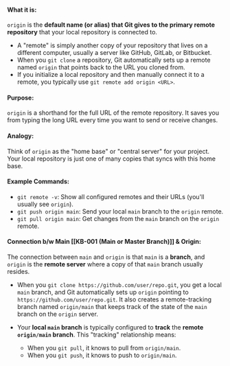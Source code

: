 
#### **What it is:** 
`origin` is the **default name (or alias) that Git gives to the primary remote repository** that your local repository is connected to.
    
- A "remote" is simply another copy of your repository that lives on a different computer, usually a server like GitHub, GitLab, or Bitbucket.
- When you `git clone` a repository, Git automatically sets up a remote named `origin` that points back to the URL you cloned from.
- If you initialize a local repository and then manually connect it to a remote, you typically use `git remote add origin <URL>`.
#### **Purpose:** 
`origin` is a shorthand for the full URL of the remote repository. It saves you from typing the long URL every time you want to send or receive changes.
    
#### **Analogy:** 
Think of `origin` as the "home base" or "central server" for your project. Your local repository is just one of many copies that syncs with this home base.
    
#### **Example Commands:**
    
- `git remote -v`: Show all configured remotes and their URLs (you'll usually see `origin`).
- `git push origin main`: Send your local `main` branch to the `origin` remote.
- `git pull origin main`: Get changes from the `main` branch on the `origin` remote.

#### Connection b/w Main  [[KB-001 (Main or Master Branch)]] & Origin:
The connection between `main` and `origin` is that `main` is a **branch**, and `origin` is the **remote server** where a copy of that `main` branch usually resides.

- When you `git clone https://github.com/user/repo.git`, you get a local `main` branch, and Git automatically sets up `origin` pointing to `https://github.com/user/repo.git`. It also creates a remote-tracking branch named `origin/main` that keeps track of the state of the `main` branch on the `origin` server.

- Your **local `main` branch** is typically configured to **track** the **remote `origin/main` branch**. This "tracking" relationship means:
    - When you `git pull`, it knows to pull from `origin/main`.
    - When you `git push`, it knows to push to `origin/main`.
